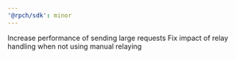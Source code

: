 ```yaml
---
'@rpch/sdk': minor
---
```


Increase performance of sending large requests
Fix impact of relay handling when not using manual relaying
